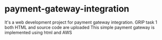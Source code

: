 # payment-gateway-integration
It's a web development project for payment gateway integration.
GRIP task 1
both HTML and source code are uploaded
This simple payment gateway is implemented using html and AWS
